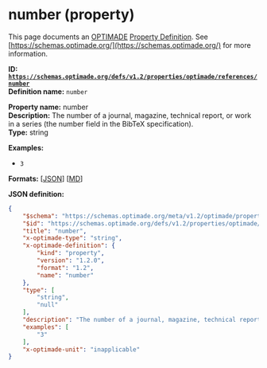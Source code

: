 # number (property)

This page documents an [OPTIMADE](https://www.optimade.org/) [Property Definition](https://schemas.optimade.org/#definitions). See [https://schemas.optimade.org/](https://schemas.optimade.org/) for more information.

**ID: [`https://schemas.optimade.org/defs/v1.2/properties/optimade/references/number`](https://schemas.optimade.org/defs/v1.2/properties/optimade/references/number)**  
**Definition name:** `number`

**Property name:** number  
**Description:** The number of a journal, magazine, technical report, or work in a series (the number field in the BibTeX specification).  
**Type:** string  



**Examples:**

- `3`

**Formats:** [[JSON](number.json)] [[MD](number.md)]

**JSON definition:**

``` json
{
    "$schema": "https://schemas.optimade.org/meta/v1.2/optimade/property_definition.md",
    "$id": "https://schemas.optimade.org/defs/v1.2/properties/optimade/references/number",
    "title": "number",
    "x-optimade-type": "string",
    "x-optimade-definition": {
        "kind": "property",
        "version": "1.2.0",
        "format": "1.2",
        "name": "number"
    },
    "type": [
        "string",
        "null"
    ],
    "description": "The number of a journal, magazine, technical report, or work in a series (the number field in the BibTeX specification).",
    "examples": [
        "3"
    ],
    "x-optimade-unit": "inapplicable"
}
```